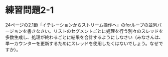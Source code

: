 # 練習問題2-1
24ページの2.1節「イテレーションからストリーム操作へ」のforループの並列バージョンを書きなさい。リストのセグメントごとに処理を行う別々のスレッドを多数生成し、処理が終わるごとに結果を合計するようにしなさい（みなさんは、単一カウンターを更新するためにスレッドを使用したくはないでしょう。なぜですか）。
